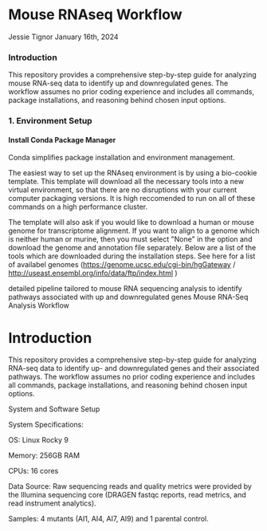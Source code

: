 Mouse RNAseq Workflow
================
Jessie Tignor
January 16th, 2024

### Introduction

This repository provides a comprehensive step-by-step guide for analyzing mouse RNA-seq data to identify up and downregulated genes. The workflow assumes no prior coding experience and includes all commands, package installations, and reasoning behind chosen input options.

### 1. Environment Setup

#### Install Conda Package Manager

Conda simplifies package installation and environment management.

The easiest way to set up the RNAseq environment is by using a bio-cookie template. This template will download all the necessary tools into a new virtual environment, so that there are no disruptions with your current computer packaging versions. It is high reccomended to run on all of these commands on a high performance cluster.

The template will also ask if you would like to download a human or mouse genome for transcriptome alignment. If you want to align to a genome which is neither human or murine, then you must select "None" in the option and download the genome and annotation file separately. Below are a list of the tools which are downloaded during the installation steps. See here for a list of availabel genomes (<https://genome.ucsc.edu/cgi-bin/hgGateway> / <http://useast.ensembl.org/info/data/ftp/index.html> )

detailed pipeline tailored to mouse RNA sequencing analysis to identify pathways associated with up and downregulated genes
Mouse RNA-Seq Analysis Workflow
# Introduction
This repository provides a comprehensive step-by-step guide for analyzing RNA-seq data to identify up- and downregulated genes and their associated pathways. The workflow assumes no prior coding experience and includes all commands, package installations, and reasoning behind chosen input options.

System and Software Setup

System Specifications:

OS: Linux Rocky 9

Memory: 256GB RAM

CPUs: 16 cores

Data Source: Raw sequencing reads and quality metrics were provided by the Illumina sequencing core (DRAGEN fastqc reports, read metrics, and read instrument analytics).

Samples: 4 mutants (AI1, AI4, AI7, AI9) and 1 parental control.
